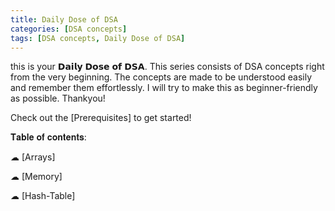 ```yaml
---
title: Daily Dose of DSA
categories: [DSA concepts]
tags: [DSA concepts, Daily Dose of DSA]
---
```


this is your 𝗗𝗮𝗶𝗹𝘆 𝗗𝗼𝘀𝗲 𝗼𝗳 𝗗𝗦𝗔. This series consists of DSA concepts right from the very beginning. The concepts are made to be understood easily and remember them effortlessly. I will try to make this as beginner-friendly as possible. Thankyou!

Check out the [Prerequisites] to get started!

𝐓𝐚𝐛𝐥𝐞 𝐨𝐟 𝐜𝐨𝐧𝐭𝐞𝐧𝐭𝐬:

☁︎ [Arrays]

☁︎ [Memory]

☁︎ [Hash-Table]

